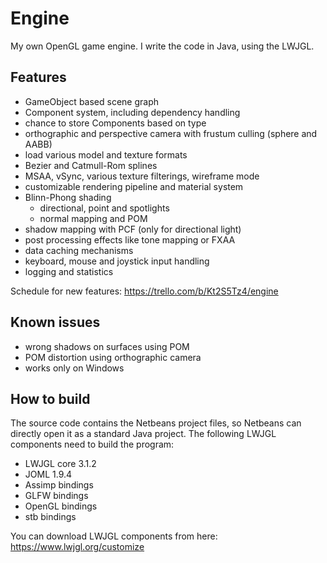 # Engine
My own OpenGL game engine. I write the code in Java, using the LWJGL.

## Features
- GameObject based scene graph
- Component system, including dependency handling
- chance to store Components based on type
- orthographic and perspective camera with frustum culling (sphere and AABB)
- load various model and texture formats
- Bezier and Catmull-Rom splines
- MSAA, vSync, various texture filterings, wireframe mode
- customizable rendering pipeline and material system
- Blinn-Phong shading
  - directional, point and spotlights
  - normal mapping and POM
- shadow mapping with PCF (only for directional light)
- post processing effects like tone mapping or FXAA
- data caching mechanisms
- keyboard, mouse and joystick input handling
- logging and statistics

Schedule for new features: https://trello.com/b/Kt2S5Tz4/engine

## Known issues
- wrong shadows on surfaces using POM
- POM distortion using orthographic camera
- works only on Windows

## How to build
The source code contains the Netbeans project files, so Netbeans can directly open it as a standard Java project. The following LWJGL components need to build the program:
- LWJGL core 3.1.2
- JOML 1.9.4
- Assimp bindings
- GLFW bindings
- OpenGL bindings
- stb bindings

You can download LWJGL components from here: https://www.lwjgl.org/customize
